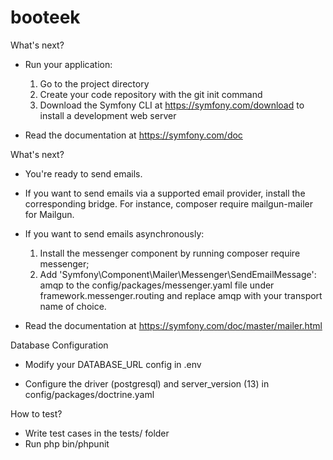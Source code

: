 # booteek
              
 What's next? 
              

  * Run your application:
    1. Go to the project directory
    2. Create your code repository with the git init command
    3. Download the Symfony CLI at https://symfony.com/download to install a development web server

  * Read the documentation at https://symfony.com/doc

              
 What's next? 
              

  * You're ready to send emails.

  * If you want to send emails via a supported email provider, install
    the corresponding bridge.
    For instance, composer require mailgun-mailer for Mailgun.

  * If you want to send emails asynchronously:

    1. Install the messenger component by running composer require messenger;
    2. Add 'Symfony\Component\Mailer\Messenger\SendEmailMessage': amqp to the
       config/packages/messenger.yaml file under framework.messenger.routing
       and replace amqp with your transport name of choice.

  * Read the documentation at https://symfony.com/doc/master/mailer.html

                        
 Database Configuration 
                        

  * Modify your DATABASE_URL config in .env

  * Configure the driver (postgresql) and
    server_version (13) in config/packages/doctrine.yaml

              
 How to test? 
              

  * Write test cases in the tests/ folder
  * Run php bin/phpunit
